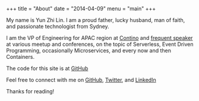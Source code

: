 +++
title = "About"
date = "2014-04-09"
menu = "main"
+++

My name is Yun Zhi Lin. I am a proud father, lucky husband, man of faith, and passionate technologist from Sydney.

I am the VP of Engineering for APAC region at [Contino][contino-url] and [frequent speaker][talks] at various meetup and conferences, on the topic of Serverless, Event Driven Programming, occasionally Microservices, and every now and then Containers.

The code for this site is at [GitHub][github-site]

Feel free to connect with me on [GitHub][github], [Twitter][twitter], and [LinkedIn][linkedin]

Thanks for reading!

[contino-url]:  https://www.contino.io
[talks]:        /talks
[github-site]:  https://github.com/yunspace/yunspace.com
[github]:       https://github.com/yunspace/
[twitter]:      https://twitter.com/yunzhilin
[linkedin]:     https://www.linkedin.com/in/mrserverless